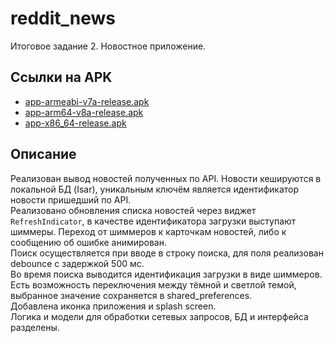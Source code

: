 # reddit_news

Итоговое задание 2. Новостное приложение.

## Ссылки на APK

- [app-armeabi-v7a-release.apk](https://disk.yandex.ru/d/CpsV04OImMkTaA)
- [app-arm64-v8a-release.apk](https://disk.yandex.ru/d/RqPdfBew_er4_g)
- [app-x86_64-release.apk](https://disk.yandex.ru/d/S4OzcsagFMplow)

## Описание

Реализован вывод новостей полученных по API. Новости кешируются в локальной БД (Isar), уникальным ключём является идентификатор новости пришедший по API.<br>
Реализовано обновления списка новостей через виджет `RefreshIndicator`, в качестве идентификатора загрузки выступают шиммеры. Переход от шиммеров к карточкам новостей, либо к сообщению об ошибке анимирован.<br>
Поиск осуществляется при вводе в строку поиска, для поля реализован debounce с задержкой 500 мс.<br>
Во время поиска выводится идентификация загрузки в виде шиммеров.<br>
Есть возможность переключения между тёмной и светлой темой, выбранное значение сохраняется в shared_preferences.<br>
Добавлена иконка приложения и splash screen.<br>
Логика и модели для обработки сетевых запросов, БД и интерфейса разделены.<br>